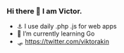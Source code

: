 ### Hi there 👋 I am Victor. 

- ⚓ I use daily .php .js for web apps
- 🌱 I’m currently learning Go
- 🛷 https://twitter.com/viktorakin
<!--
**victor-akin/victor-akin** is a ✨ _special_ ✨ repository because its `README.md` (this file) appears on your GitHub profile.

Here are some ideas to get you started:

- 🔭 I’m currently working on ... 
- 🌱 I’m currently learning Go
- 👯 I’m looking to collaborate on ...
- 🤔 I’m looking for help with ...
- 💬 Ask me about ...🥟
- 📫 How to reach me: ...
- 😄 Pronouns: ...
- ⚡ Fun fact: ...
-->
